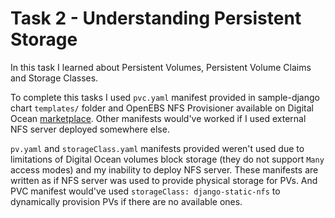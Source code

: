 # Task 2 - Understanding Persistent Storage

In this task I learned about Persistent Volumes, Persistent Volume Claims and Storage Classes.

To complete this tasks I used `pvc.yaml` manifest provided in sample-django chart `templates/` folder and OpenEBS NFS Provisioner available on Digital Ocean [marketplace](https://marketplace.digitalocean.com/apps/openebs-nfs-provisioner). Other manifests would've worked if I used external NFS server deployed somewhere else.

`pv.yaml` and `storageClass.yaml` manifests provided weren't used due to limitations of Digital Ocean volumes block storage (they do not support `Many` access modes) and my inability to deploy NFS server. These manifests are written as if NFS server was used to provide physical storage for PVs. And PVC manifest would've used `storageClass: django-static-nfs` to dynamically provision PVs if there are no available ones.